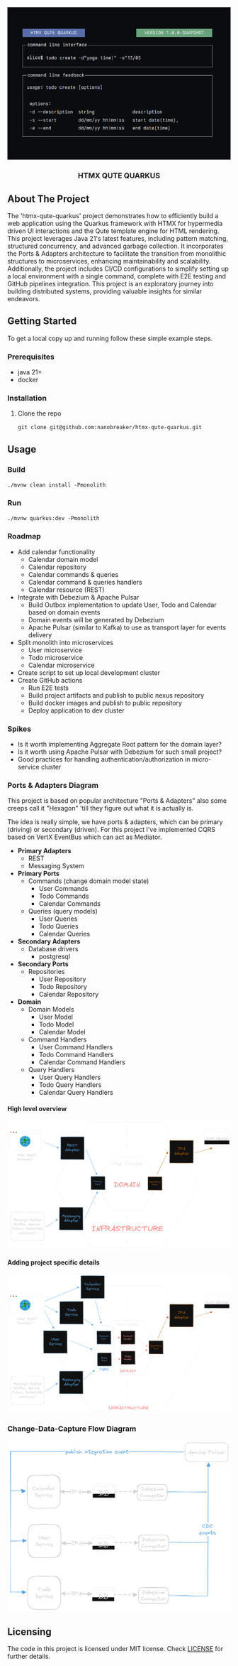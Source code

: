 <div align="center">
    <img src="/logo/logo.png">
</div>

<h3 align="center">HTMX QUTE QUARKUS</h3>

## About The Project

The 'htmx-qute-quarkus' project demonstrates how to efficiently build a web application using the Quarkus framework with
HTMX for hypermedia driven UI interactions and the Qute template engine for HTML rendering. This project leverages Java 21's
latest features, including pattern matching, structured concurrency, and advanced garbage collection. It incorporates
the Ports & Adapters architecture to facilitate the transition from monolithic structures to microservices, enhancing
maintainability and scalability. Additionally, the project includes CI/CD configurations to simplify setting up a local
environment with a single command, complete with E2E testing and GitHub pipelines integration. This project is an
exploratory journey into building distributed systems, providing valuable insights for similar endeavors.

## Getting Started

To get a local copy up and running follow these simple example steps.

### Prerequisites

* java 21+
* docker

### Installation

1. Clone the repo
   ```shell
   git clone git@github.com:nanobreaker/htmx-qute-quarkus.git
   ```

## Usage

### Build

```shell
./mvnw clean install -Pmonolith
```

### Run

```shell
./mvnw quarkus:dev -Pmonolith 
```

### Roadmap

* Add calendar functionality
    * Calendar domain model
    * Calendar repository
    * Calendar commands & queries
    * Calendar command & queries handlers
    * Calendar resource (REST)
* Integrate with Debezium & Apache Pulsar
    * Build Outbox implementation to update User, Todo and Calendar based on domain events
    * Domain events will be generated by Debezium
    * Apache Pulsar (similar to Kafka) to use as transport layer for events delivery
* Split monolith into microservices
    * User microservice
    * Todo microservice
    * Calendar microservice
* Create script to set up local development cluster
* Create GitHub actions
    * Run E2E tests
    * Build project artifacts and publish to public nexus repository
    * Build docker images and publish to public repository
    * Deploy application to dev cluster

### Spikes

* Is it worth implementing Aggregate Root pattern for the domain layer?
* Is it worth using Apache Pulsar with Debezium for such small project?
* Good practices for handling authentication/authorization in micro-service cluster

### Ports & Adapters Diagram

This project is based on popular architecture "Ports & Adapters" also some creeps call it "Hexagon" 'till they figure
out what it is actually is.

The idea is really simple, we have ports & adapters, which can be primary (driving) or secondary (driven).
For this project I've implemented CQRS based on VertX EventBus which can act as Mediator.

* **Primary Adapters**
    * REST
    * Messaging System
* **Primary Ports**
    * Commands (change domain model state)
        * User Commands
        * Todo Commands
        * Calendar Commands
    * Queries (query models)
        * User Queries
        * Todo Queries
        * Calendar Queries
* **Secondary Adapters**
    * Database drivers
        * postgresql
* **Secondary Ports**
    * Repositories
        * User Repository
        * Todo Repository
        * Calendar Repository
* **Domain**
    * Domain Models
        * User Model
        * Todo Model
        * Calendar Model
    * Command Handlers
        * User Command Handlers
        * Todo Command Handlers
        * Calendar Command Handlers
    * Query Handlers
        * User Query Handlers
        * Todo Query Handlers
        * Calendar Query Handlers

#### High level overview

![P&A High Level](documentation/diagrams/ports-adapters-high-level.png)

#### Adding project specific details

![P&A Details](documentation/diagrams/ports-adapters-details.png)

### Change-Data-Capture Flow Diagram

![CDC Diagram](documentation/diagrams/cdc.png)


## Licensing

The code in this project is licensed under MIT license. Check [LICENSE](LICENSE) for further details.